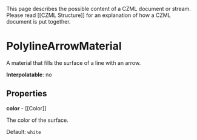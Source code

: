 This page describes the possible content of a CZML document or stream.  Please read [[CZML Structure]] for an explanation of how a CZML document is put together.

# PolylineArrowMaterial

A material that fills the surface of a line with an arrow.

**Interpolatable**: no

## Properties

**color** - [[Color]]

The color of the surface.

Default: `white`


